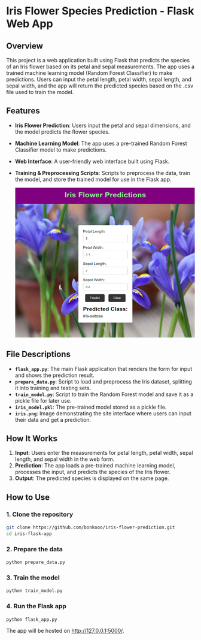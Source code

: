 # Iris Flower Species Prediction - Flask Web App

## Overview

This project is a web application built using Flask that predicts the species of an Iris flower based on its petal and sepal measurements. The app uses a trained machine learning model (Random Forest Classifier) to make predictions. Users can input the petal length, petal width, sepal length, and sepal width, and the app will return the predicted species based on the .csv file used to train the model.

## Features

- **Iris Flower Prediction**: Users input the petal and sepal dimensions, and the model predicts the flower species.
- **Machine Learning Model**: The app uses a pre-trained Random Forest Classifier model to make predictions.
- **Web Interface**: A user-friendly web interface built using Flask.
- **Training & Preprocessing Scripts**: Scripts to preprocess the data, train the model, and store the trained model for use in the Flask app.

  <img src="iris.png" width="600" height="400" alt="The site">

## File Descriptions

- **`flask_app.py`**: The main Flask application that renders the form for input and shows the prediction result.
- **`prepare_data.py`**: Script to load and preprocess the Iris dataset, splitting it into training and testing sets.
- **`train_model.py`**: Script to train the Random Forest model and save it as a pickle file for later use.
- **`iris_model.pkl`**: The pre-trained model stored as a pickle file.
- **`iris.png`**: Image demonstrating the site interface where users can input their data and get a prediction.

## How It Works

1. **Input**: Users enter the measurements for petal length, petal width, sepal length, and sepal width in the web form.
2. **Prediction**: The app loads a pre-trained machine learning model, processes the input, and predicts the species of the Iris flower.
3. **Output**: The predicted species is displayed on the same page.

## How to Use

### 1. Clone the repository
   ```bash
   git clone https://github.com/bonkooo/iris-flower-prediction.git
   cd iris-flask-app
   ```
### 2. Prepare the data
   ```bash
   python prepare_data.py
   ```
### 3. Train the model
   ```bash
   python train_model.py
   ```
### 4. Run the Flask app
   ```bash
   python flask_app.py
   ```
The app will be hosted on http://127.0.0.1:5000/.
